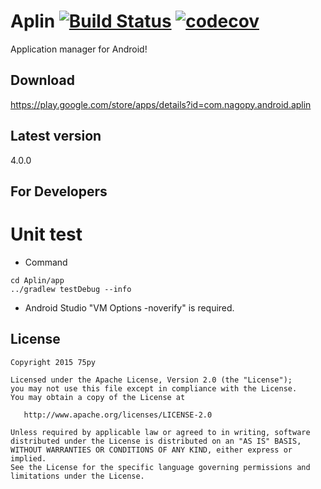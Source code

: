 Aplin [![Build Status](https://travis-ci.org/75py/Aplin.svg?branch=master)](https://travis-ci.org/75py/Aplin) [![codecov](https://codecov.io/gh/75py/Aplin/branch/master/graph/badge.svg)](https://codecov.io/gh/75py/Aplin)
=====

Application manager for Android!


Download
--------

https://play.google.com/store/apps/details?id=com.nagopy.android.aplin


Latest version
--------------

4.0.0


For Developers
--------------

Unit test
=========

* Command
```
cd Aplin/app
../gradlew testDebug --info
```

* Android Studio
"VM Options -noverify" is required.


License
-------

    Copyright 2015 75py

    Licensed under the Apache License, Version 2.0 (the "License");
    you may not use this file except in compliance with the License.
    You may obtain a copy of the License at

       http://www.apache.org/licenses/LICENSE-2.0

    Unless required by applicable law or agreed to in writing, software
    distributed under the License is distributed on an "AS IS" BASIS,
    WITHOUT WARRANTIES OR CONDITIONS OF ANY KIND, either express or implied.
    See the License for the specific language governing permissions and
    limitations under the License.

